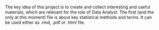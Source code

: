 The key idea of this project is to create and collect interesting and useful materials, which are relevant for the role of Data Analyst. 
The first (and the only at this moment) file is about key statistical methods and terms. It can be used either as .rmd, .pdf or .html file.